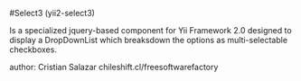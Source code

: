 #Select3 (yii2-select3)

Is a specialized jquery-based component for Yii Framework 2.0 designed to
display a DropDownList which breaksdown the options as multi-selectable checkboxes.

author:  Cristian Salazar  chileshift.cl/freesoftwarefactory




